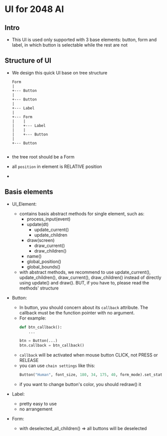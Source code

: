 # UI for 2048 AI
## Intro
+ This UI is used only supported with 3 base elements: button, form and label, in which button is selectable while the rest are not

## Structure of UI
+ We design this quick UI base on tree structure
    ```
    Form
    |
    +--- Button
    |
    +--- Button
    |
    +--- Label
    |
    +--- Form
    |    |
    |    +--- Label
    |    |
    |    +--- Button
    |
    +--- Button
        
    ```

+ the tree root should be a Form
+ all `position` in element is RELATIVE position
+ 
## Basis elements
+ UI_Element:
  + contains basis abstract methods for single element, such as:
    + process_input(event)
    + update(dt)
      + update_current()
      + update_children
    + draw(screen)
      + draw_current()
      + draw_children()
    + name()
    + global_position()
    + global_bounds()
  + with abstract methods, we recommend to use update_current(), update_children(), draw_current(), draw_children() instead of directly using update() and draw(). BUT, if you have to, please read the methods' structure

+ Button:
  + In button, you should concern about its `callback` attribute. The callback must be the function pointer with no argument.
  + For example:
    ```python
    def btn_callback():
        ...
    
    btn = Button(...)
    btn.callback = btn_callback()
    ```
  + `callback` will be activated when mouse button CLICK, not PRESS or RELEASE
  + you can use `chain settings` like this:
    ```python
    Button("Human", font_size, 180, 34, 175, 40, form_mode).set_state(Button.TOGGLE).callback = lambda: self.gameplay.set_play_mode(self.gameplay.MODE_HUMAN)
    ```
  + if you want to change button's color, you should redraw() it 
  
+ Label:
  + pretty easy to use
  + no arrangement

+ Form:
  + with deselected_all_children() => all buttons will be deselected